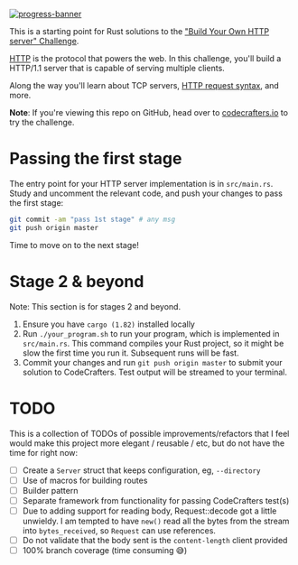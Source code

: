 [![progress-banner](https://backend.codecrafters.io/progress/http-server/0ffcc459-852d-460b-a220-40a4309759a0)](https://app.codecrafters.io/users/codecrafters-bot?r=2qF)

This is a starting point for Rust solutions to the
["Build Your Own HTTP server" Challenge](https://app.codecrafters.io/courses/http-server/overview).

[HTTP](https://en.wikipedia.org/wiki/Hypertext_Transfer_Protocol) is the
protocol that powers the web. In this challenge, you'll build a HTTP/1.1 server
that is capable of serving multiple clients.

Along the way you'll learn about TCP servers,
[HTTP request syntax](https://www.w3.org/Protocols/rfc2616/rfc2616-sec5.html),
and more.

**Note**: If you're viewing this repo on GitHub, head over to
[codecrafters.io](https://codecrafters.io) to try the challenge.

# Passing the first stage

The entry point for your HTTP server implementation is in `src/main.rs`. Study
and uncomment the relevant code, and push your changes to pass the first stage:

```sh
git commit -am "pass 1st stage" # any msg
git push origin master
```

Time to move on to the next stage!

# Stage 2 & beyond

Note: This section is for stages 2 and beyond.

1. Ensure you have `cargo (1.82)` installed locally
1. Run `./your_program.sh` to run your program, which is implemented in
   `src/main.rs`. This command compiles your Rust project, so it might be slow
   the first time you run it. Subsequent runs will be fast.
1. Commit your changes and run `git push origin master` to submit your solution
   to CodeCrafters. Test output will be streamed to your terminal.

# TODO

This is a collection of TODOs of possible improvements/refactors that I feel would make this
project more elegant / reusable / etc, but do not have the time for right now:
- [ ] Create a `Server` struct that keeps configuration, eg, `--directory`
- [ ] Use of macros for building routes
- [ ] Builder pattern
- [ ] Separate framework from functionality for passing CodeCrafters test(s)
- [ ] Due to adding support for reading body, Request::decode got a little unwieldy. I am tempted to have `new()` read all the bytes from the stream into `bytes_received`, so `Request` can use references.
- [ ] Do not validate that the body sent is the `content-length` client provided
- [ ] 100% branch coverage (time consuming 😅)
